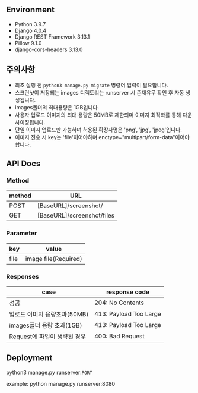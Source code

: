 ## Environment
+ Python 3.9.7
+ Django 4.0.4
+ Django REST Framework 3.13.1
+ Pillow 9.1.0
+ django-cors-headers 3.13.0

## 주의사항
+ 최초 실행 전 ```python3 manage.py migrate``` 명령어 입력이 필요합니다.
+ 스크린샷이 저장되는 images 디렉토리는 runserver 시 존재유무 확인 후 자동 생성됩니다.
+ images폴더의 최대용량은 1GB입니다.
+ 사용자 업로드 이미지의 최대 용량은 50MB로 제한되며 이미지 최적화를 통해 다운사이징됩니다.
+ 단일 이미지 업로드만 가능하며 허용된 확장자명은 'png', 'jpg', 'jpeg'입니다.
+ 이미지 전송 시 key는 'file'이어야하며 enctype="multipart/form-data"이어야합니다.

## API Docs
### Method
method | URL
---|---
POST | [BaseURL]/screenshot/
GET | [BaseURL]/screenshot/files

### Parameter

key | value
---|---
file| image file(Required)

### Responses

case | response code
---|---|
성공|204: No Contents
업로드 이미지 용량초과(50MB) | 413: Payload Too Large
images폴더 용량 초과(1GB) | 413: Payload Too Large
Request에 파일이 생략된 경우 | 400: Bad Request

## Deployment
python3 manage.py runserver:```PORT```

example: python manage.py runserver:8080
